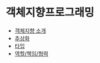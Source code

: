 # 객체지향프로그래밍

- [객체지향 소개](introduce.md)
- [추상화](abstract.md)
- [타입](type.md)
- [역할/책임/협력](role_responsibility_cooperation.md)